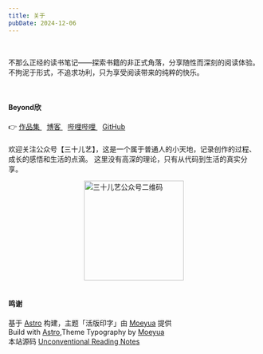 ```yaml
---
title: 关于
pubDate: 2024-12-06
---
```


<br/>

不那么正经的读书笔记——探索书籍的非正式角落，分享随性而深刻的阅读体验。不拘泥于形式，不追求功利，只为享受阅读带来的纯粹的快乐。

<br/>

#### Beyond欣

<div style="margin-bottom: 20px;">
  👉 
  <a href="https://notes.beyondxin.top/%E6%88%91%E7%9A%84%E9%A1%B9%E7%9B%AE/AI.xyz.html" 
     style="margin-right: 10px;" 
     target="_blank" 
     rel="noopener noreferrer">
    作品集
  </a>
  <a href="https://www.beyondxin.top/blog" 
     style="margin-right: 10px;" 
     target="_blank" 
     rel="noopener noreferrer">
    博客
  </a>
  <a href="https://space.bilibili.com/285016963" 
     style="margin-right: 10px;" 
     target="_blank" 
     rel="noopener noreferrer">
    哔哩哔哩
  </a>
  <a href="https://github.com/BeyondXinXin" 
     style="margin-right: 10px;" 
     target="_blank" 
     rel="noopener noreferrer">
    GitHub
  </a>  
</div>

欢迎关注公众号【三十儿艺】，这是一个属于普通人的小天地，记录创作的过程、成长的感悟和生活的点滴。  这里没有高深的理论，只有从代码到生活的真实分享。


<div style="display: flex; justify-content: center;">
  <img src="https://img.beyondxin.top/202411231641847.jpg" alt="三十儿艺公众号二维码" width="200">
</div>

<br/>

#### 鸣谢
基于 [Astro](https://astro.build/) 构建，主题「活版印字」由 [Moeyua](https://github.com/moeyua/astro-theme-typography) 提供  
Build with [Astro](https://astro.build/),Theme Typography by [Moeyua](https://github.com/moeyua/astro-theme-typography)  
本站源码 [Unconventional Reading Notes](https://github.com/BeyondXinXin/UnconventionalReadingNotes)  